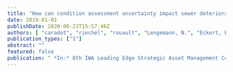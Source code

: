 ```yaml
---
title: "How can condition assessment uncertainty impact sewer deterioration modelling?"
date: 2019-01-01
publishDate: 2020-06-23T15:57:46Z
authors: [ "caradot", "riechel", "rouault", "Lengemann, N.", "Eckert, E.", "Ringe, A.", "Clemens, F.", "Cherqui, F." ]
publication_types: ["1"]
abstract: ""
featured: false
publication: " *In:* 8th IWA Leading Edge Strategic Asset Management Conference. Vancouver, Canada. 23-27 September 2019"
---
```


